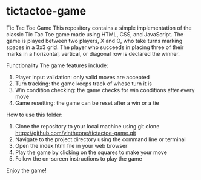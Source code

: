 # tictactoe-game

Tic Tac Toe Game
This repository contains a simple implementation of the classic Tic Tac Toe game made using HTML, CSS, and JavaScript. The game is played between two players, X and O, who take turns marking spaces in a 3x3 grid. The player who succeeds in placing three of their marks in a horizontal, vertical, or diagonal row is declared the winner.

Functionality
The game features include:

1. Player input validation: only valid moves are accepted
2. Turn tracking: the game keeps track of whose turn it is
3. Win condition checking: the game checks for win conditions after every move
4. Game resetting: the game can be reset after a win or a tie


How to use this folder:

1. Clone the repository to your local machine using git clone https://github.com/vintheone/tictactoe-game.git
2. Navigate to the project directory using the command line or terminal
3. Open the index.html file in your web browser
4. Play the game by clicking on the squares to make your move
5. Follow the on-screen instructions to play the game

Enjoy the game!
